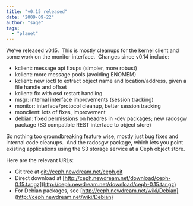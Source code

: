 ```yaml
---
title: "v0.15 released"
date: "2009-09-22"
author: "sage"
tags: 
  - "planet"
---
```


We’ve released v0.15.  This is mostly cleanups for the kernel client and some work on the monitor interface.  Changes since v0.14 include:

- kclient: message api fixups (simpler, more robust)
- kclient: more message pools (avoiding ENOMEM)
- kclient: new ioctl to extract object name and location/address, given a file handle and offset
- kclient: fix with osd restart handling
- msgr: internal interface improvements (session tracking)
- monitor: interface/protocol cleanup, better session tracking
- monclient: lots of fixes, improvement
- debian: fixed permissions on headres in -dev packages; new radosgw package (S3 compatible REST interface to object store)

So nothing too groundbreaking feature wise, mostly just bug fixes and internal code cleanups.  And the radosgw package, which lets you point existing applications using the S3 storage service at a Ceph object store.

Here are the relevant URLs:

- Git tree at [git://ceph.newdream.net/ceph.git](git://ceph.newdream.net/ceph.git)
- Direct download at [http://ceph.newdream.net/download/ceph-0.15.tar.gz](http://ceph.newdream.net/download/ceph-0.15.tar.gz)
- For Debian packages, see [http://ceph.newdream.net/wiki/Debian](http://ceph.newdream.net/wiki/Debian)

